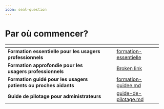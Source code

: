 ```yaml
---
icon: seal-question
---
```


# Par où commencer?



<table data-view="cards"><thead><tr><th></th><th></th><th></th><th data-hidden data-card-target data-type="content-ref"></th></tr></thead><tbody><tr><td><strong>Formation essentielle pour les usagers professionnels</strong></td><td></td><td></td><td><a href="pour-les-professionnels/formation-essentielle/">formation-essentielle</a></td></tr><tr><td><strong>Formation approfondie pour les usagers professionnels</strong></td><td></td><td></td><td><a href="broken-reference">Broken link</a></td></tr><tr><td><strong>Formation guidé pour les usagers patients ou proches aidants</strong></td><td></td><td></td><td><a href="pour-les-patients-et-proches-aidants/formation-guidee.md">formation-guidee.md</a></td></tr><tr><td><strong>Guide de pilotage pour administrateurs</strong></td><td></td><td></td><td><a href="pour-les-administrateurs/guide-de-pilotage.md">guide-de-pilotage.md</a></td></tr></tbody></table>

